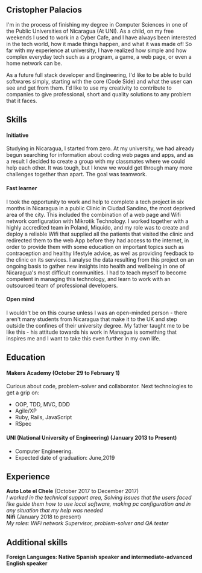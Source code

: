 ## Cristopher Palacios
<!-- A sentence about who and what you are. Then a sentence about what you've achieved. And then a sentence about what you're looking for: what you would ideally be doing, with whom and in what environment. -->
I'm in the process of finishing my degree in Computer Sciences in one of the Public Universities of Nicaragua (At UNI). As a child, on my free weekends I used to work in a Cyber Cafe, and I have always been interested in the tech world, how it made things happen, and what it was made of! So far with my experience at university, I have realized how simple and how complex everyday tech such as a program, a game, a web page, or even a home network can be.

As a future full stack developer and Engineering, I'd like to be able to build softwares simply, starting with the core (Code Side) and what the user can see and get from them. I'd like to use my creativity to contribute to companies to give professional, short and quality solutions to any problem that it faces.

## Skills

#### Initiative
<!-- Descriptive paragraph of how capable you are at this skill and, if relevant, how it has developed.

- Experience
- Achievements
- Evidence -->

Studying in Nicaragua, I started from zero. At my university, we had already begun searching for information about coding web pages and apps, and as a result I decided to create a group with my classmates where we could help each other. It was tough, but I knew we would get through many more challenges together than apart. The goal was teamwork. 

#### Fast learner
<!-- Descriptive paragraph of how capable you are at this skill and, if relevant, how it has developed.

- I achieved A during my work at B (job, or otherwise)
- I contributed to the growth of X while doing Y (job, or otherwise)
- I built this, made this, broke this, fixed this, etc.
- A link to some on-line evidence (blogs, videos, articles, etc.) -->
I took the opportunity to work and help to complete a tech project in six months in Nicaragua in a public Clinic in Ciudad Sandino, the most deprived area of the city. This included the combination of a web page and Wifi network configuration with Mikrotik Technology. I worked together with a highly accredited team in Poland, Miquido, and my role was to create and deploy a reliable Wifi that supplied all the patients that visited the clinic and redirected them to the web App before they had access to the internet, in order to provide them with some education on important topics such as contraception and healthy lifestyle advice, as well as providing feedback to the clinic on its services. I analyse the data resulting from this project on an ongoing basis to gather new insights into health and wellbeing in one of Nicaragua's most difficult communities. I had to teach myself to become competent in managing this technology, and learn to work with an outsourced team of professional developers.

#### Open mind

I wouldn't be on this course unless I was an open-minded person - there aren't many students from Nicaragua that make it to the UK and step outside the confines of their university degree. My father taught me to be like this - his attitude towards his work in Managua is something that inspires me and I want to take this even further in my own life.

## Education

#### Makers Academy (October 29 to February 1)
<!-- - Curious and passionate about code. [PROVIDE EVIDENCE]
- Fast, independent learner [PROVIDE EVIDENCE]
- Great collaborator [PROVIDE EVIDENCE]

- OOP, TDD, MVC, DDD
- Agile/XP
- Ruby, Rails, JavaScript
- RSpec, Jasmine -->

Curious about code, problem-solver and collaborator. Next technologies to get a grip on:

- OOP, TDD, MVC, DDD
- Agile/XP
- Ruby, Rails, JavaScript
- RSpec

#### UNI (National University of Engineering) (January 2013 to Present)

- Computer Engineering.
- Expected date of graduation: June,2019

## Experience

**Auto Lote el Chele** (October 2017 to December 2017)    
*I worked in the technical support area, Solving issues that the users faced like guide them how to use local software, making pc configuration and in any situation that my help was needed*  
**Nifi** (January 2018 to present)   
*My roles: WiFi network Supervisor, problem-solver and QA tester*  

## Additional skills

**Foreign Languages: Native Spanish speaker and intermediate-advanced English speaker**
